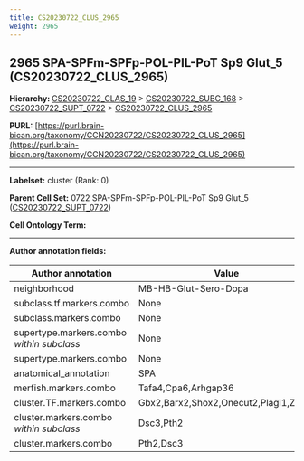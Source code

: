 ```yaml
---
title: CS20230722_CLUS_2965
weight: 2965
---
```

## 2965 SPA-SPFm-SPFp-POL-PIL-PoT Sp9 Glut_5 (CS20230722_CLUS_2965)
<b>Hierarchy: </b>
[CS20230722_CLAS_19](../CS20230722_CLAS_19) >
[CS20230722_SUBC_168](../CS20230722_SUBC_168) >
[CS20230722_SUPT_0722](../CS20230722_SUPT_0722) >
[CS20230722_CLUS_2965](../CS20230722_CLUS_2965)

**PURL:** [https://purl.brain-bican.org/taxonomy/CCN20230722/CS20230722_CLUS_2965](https://purl.brain-bican.org/taxonomy/CCN20230722/CS20230722_CLUS_2965)

---


**Labelset:** cluster (Rank: 0)

**Parent Cell Set:** 0722 SPA-SPFm-SPFp-POL-PIL-PoT Sp9 Glut_5 ([CS20230722_SUPT_0722](../CS20230722_SUPT_0722))



**Cell Ontology Term:** 

[MARKER GENES.]: #


---

[TRANSFERRED ANNOTATIONS.]: #


[AUTHOR ANNOTATION FIELDS.]: #


**Author annotation fields:**

| Author annotation | Value |
|-------------------|-------|
|neighborhood|MB-HB-Glut-Sero-Dopa|
|subclass.tf.markers.combo|None|
|subclass.markers.combo|None|
|supertype.markers.combo _within subclass_|None|
|supertype.markers.combo|None|
|anatomical_annotation|SPA|
|merfish.markers.combo|Tafa4,Cpa6,Arhgap36|
|cluster.TF.markers.combo|Gbx2,Barx2,Shox2,Onecut2,Plagl1,Zfhx4|
|cluster.markers.combo _within subclass_|Dsc3,Pth2|
|cluster.markers.combo|Pth2,Dsc3|
